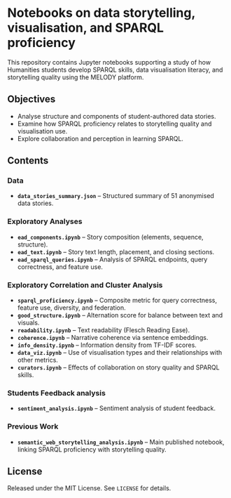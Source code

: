 # Notebooks on data storytelling, visualisation, and SPARQL proficiency

This repository contains Jupyter notebooks supporting a study of how Humanities students develop SPARQL skills, data visualisation literacy, and storytelling quality using the MELODY platform.

## Objectives
- Analyse structure and components of student-authored data stories.  
- Examine how SPARQL proficiency relates to storytelling quality and visualisation use.  
- Explore collaboration and perception in learning SPARQL.  

## Contents

### Data
- **`data_stories_summary.json`** – Structured summary of 51 anonymised data stories.

### Exploratory Analyses
- **`ead_components.ipynb`** – Story composition (elements, sequence, structure).    
- **`ead_text.ipynb`** – Story text length, placement, and closing sections.  
- **`ead_sparql_queries.ipynb`** – Analysis of SPARQL endpoints, query correctness, and feature use.  

### Exploratory Correlation and Cluster Analysis
- **`sparql_proficiency.ipynb`** – Composite metric for query correctness, feature use, diversity, and federation. 
- **`good_structure.ipynb`** – Alternation score for balance between text and visuals. 
- **`readability.ipynb`** – Text readability (Flesch Reading Ease).
- **`coherence.ipynb`** – Narrative coherence via sentence embeddings.
- **`info_density.ipynb`** – Information density from TF-IDF scores. 
- **`data_viz.ipynb`** – Use of visualisation types and their relationships with other metrics. 
- **`curators.ipynb`** – Effects of collaboration on story quality and SPARQL skills.

### Students Feedback analysis 
- **`sentiment_analysis.ipynb`** – Sentiment analysis of student feedback.

### Previous Work
- **`semantic_web_storytelling_analysis.ipynb`** – Main published notebook, linking SPARQL proficiency with storytelling quality. 

## License
Released under the MIT License. See `LICENSE` for details.
